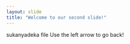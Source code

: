 ```yaml
---
layout: slide
title: "Welcome to our second slide!"
---
```

sukanyadeka file
Use the left arrow to go back!
